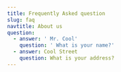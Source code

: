```yaml
---
title: Frequently Asked question
slug: faq
navtitle: About us
question:
  - answer: ' Mr. Cool'
    question: ' What is your name?'
  - answer: Cool Street
    question: What is your address?
---
```


